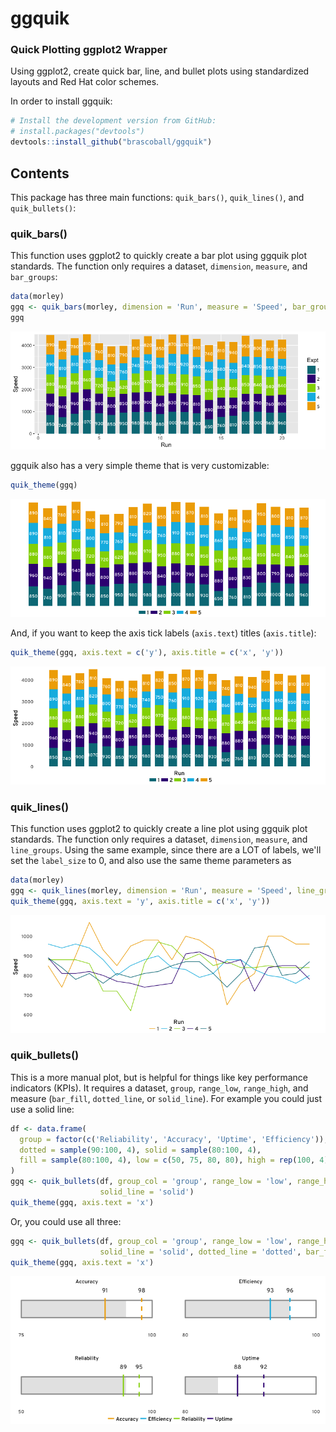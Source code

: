 # ggquik
### Quick Plotting ggplot2 Wrapper

Using ggplot2, create quick bar, line, and bullet plots using standardized layouts and Red Hat color schemes.

In order to install ggquik:

``` R
# Install the development version from GitHub:
# install.packages("devtools")
devtools::install_github("brascoball/ggquik") 
```

## Contents

This package has three main functions: `quik_bars()`, `quik_lines()`, and `quik_bullets()`:

### quik_bars()
This function uses ggplot2 to quickly create a bar plot using ggquik plot standards. The function only requires a dataset, `dimension`, `measure`, and `bar_groups`:

``` R
data(morley)
ggq <- quik_bars(morley, dimension = 'Run', measure = 'Speed', bar_groups = 'Expt')
ggq
```

![](man/figures/README-quik_bars1.png)

ggquik also has a very simple theme that is very customizable:

``` R
quik_theme(ggq)
```

![](man/figures/README-quik_bars2.png)

And, if you want to keep the axis tick labels (`axis.text`) titles (`axis.title`):

``` R
quik_theme(ggq, axis.text = c('y'), axis.title = c('x', 'y'))
```

![](man/figures/README-quik_bars3.png)

### quik_lines()
This function uses ggplot2 to quickly create a line plot using ggquik plot standards. The function only requires a dataset, `dimension`, `measure`, and `line_groups`. Using the same example, since there are a LOT of labels, we'll set the `label_size` to 0, and also use the same theme parameters as 

``` R
data(morley)
ggq <- quik_lines(morley, dimension = 'Run', measure = 'Speed', line_groups = 'Expt', label_size = 0)
quik_theme(ggq, axis.text = 'y', axis.title = c('x', 'y'))
```

![](man/figures/README-quik_lines1.png)


### quik_bullets()
This is a more manual plot, but is helpful for things like key performance indicators (KPIs). It requires a dataset, `group`, `range_low`, `range_high`, and measure (`bar_fill`, `dotted_line`, or `solid_line`). For example you could just use a solid line:

``` R
df <- data.frame(
  group = factor(c('Reliability', 'Accuracy', 'Uptime', 'Efficiency')),
  dotted = sample(90:100, 4), solid = sample(80:100, 4),
  fill = sample(80:100, 4), low = c(50, 75, 80, 80), high = rep(100, 4)
)
ggq <- quik_bullets(df, group_col = 'group', range_low = 'low', range_high = 'high',
                    solid_line = 'solid')
quik_theme(ggq, axis.text = 'x')
```

Or, you could use all three:

``` R
ggq <- quik_bullets(df, group_col = 'group', range_low = 'low', range_high = 'high',
                    solid_line = 'solid', dotted_line = 'dotted', bar_fill = 'fill')
quik_theme(ggq, axis.text = 'x')
```

![](man/figures/README-quik_bullets1.png)
